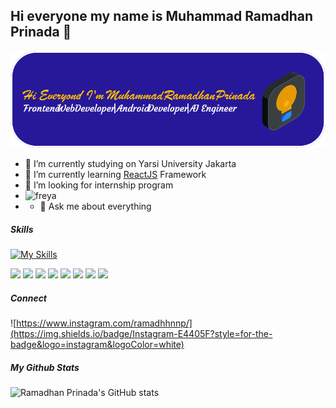## Hi everyone my name is Muhammad Ramadhan Prinada 👋

<!-- Banner -->
![header](./img/github-header-image.png)

<!--
**ramadhanprinadaa/ramadhanprinadaa** is a ✨ _special_ ✨ repository because its `README.md` (this file) appears on your GitHub profile.

Here are some ideas to get you started:

- 🔭 I’m currently working on ...
- 🌱 I’m currently learning ...
- 👯 I’m looking to collaborate on ...
- 🤔 I’m looking for help with ...
- 💬 Ask me about ...
- 📫 How to reach me: ...
- 😄 Pronouns: ...
- ⚡ Fun fact: ...
-->

- 🔭 I’m currently studying on Yarsi University Jakarta
- 🌱 I’m currently learning [ReactJS](https://react.dev/) Framework
- 👯 I’m looking for internship program
- ![freya](/gif/tenor.gif)
- - 💬 Ask me about everything

##### Skills
<!-- Icon -->
[![My Skills](https://skillicons.dev/icons?i=js,html,css,wasm)](https://skillicons.dev)

<!-- Badges -->
<img src="https://img.shields.io/badge/HTML5-E34F26?style=for-the-badge&logo=html5&logoColor=white" /> <img src="https://img.shields.io/badge/Bootstrap-563D7C?style=for-the-badge&logo=bootstrap&logoColor=white" /> <img src="https://img.shields.io/badge/JavaScript-323330?style=for-the-badge&logo=javascript&logoColor=F7DF1E" /> <img src="https://img.shields.io/badge/Python-FFD43B?style=for-the-badge&logo=python&logoColor=blue" /> <img src="https://img.shields.io/badge/Kotlin-B125EA?style=for-the-badge&logo=kotlin&logoColor=white" /> <img src="https://img.shields.io/badge/ChatGPT-74aa9c?style=for-the-badge&logo=openai&logoColor=white" /> <img src="https://img.shields.io/badge/TensorFlow-FF6F00?style=for-the-badge&logo=tensorflow&logoColor=white" /> <img src="https://img.shields.io/badge/React-20232A?style=for-the-badge&logo=react&logoColor=61DAFB" />

##### Connect
![https://www.instagram.com/ramadhhnnp/](https://img.shields.io/badge/Instagram-E4405F?style=for-the-badge&logo=instagram&logoColor=white)


<!-- Stats -->
##### My Github Stats
![Ramadhan Prinada's GitHub stats](https://github-readme-stats.vercel.app/api?username=ramadhanprinadaa&show_icons=true&theme=tokyonight)

